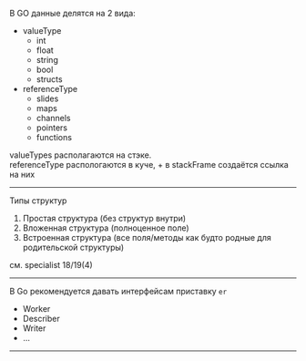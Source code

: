 В GO данные делятся на 2 вида:

* valueType
  * int
  * float
  * string
  * bool
  * structs
* referenceType
  * slides
  * maps
  * channels
  * pointers
  * functions

valueTypes располагаются на стэке.   
referenceType распологаются в куче, + в stackFrame создаётся ссылка на них  

---

Типы структур

1. Простая структура (без структур внутри)
2. Вложенная структура (полноценное поле)
3. Встроенная структура (все поля/методы как будто родные для родительской структуры)

см. specialist 18/19(4)

---

В Go рекомендуется давать интерфейсам приставку `er`

* Worker
* Describer
* Writer
* ...

---



























